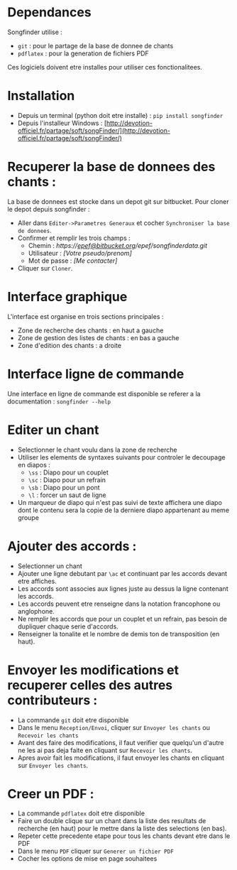 # Dependances
Songfinder utilise :
- `git` : pour le partage de la base de donnee de chants
- `pdflatex` : pour la generation de fichiers PDF

Ces logiciels doivent etre installes pour utiliser ces fonctionalitees.

# Installation
- Depuis un terminal (python doit etre installe) : `pip install songfinder`
- Depuis l'installeur Windows : [http://devotion-officiel.fr/partage/soft/songFinder/](http://devotion-officiel.fr/partage/soft/songFinder/)

# Recuperer la base de donnees des chants :
La base de donnees est stocke dans un depot git sur bitbucket.
Pour cloner le depot depuis songfinder :
- Aller dans `Editer->Parametres Generaux` et cocher `Synchroniser la base de donnees`.
- Confirmer et remplir les trois champs :
	- Chemin : *https://epef@bitbucket.org/epef/songfinderdata.git*
	- Utilisateur : *[Votre pseudo/prenom]*
	- Mot de passe : *[Me contacter]*
- Cliquer sur `Cloner`.

# Interface graphique
L'interface est organise en trois sections principales :
- Zone de recherche des chants : en haut a gauche
- Zone de gestion des listes de chants : en bas a gauche
- Zone d'edition des chants : a droite

# Interface ligne de commande
Une interface en ligne de commande est disponible se referer a la documentation  : `songfinder --help`

# Editer un chant
- Selectionner le chant voulu dans la zone de recherche
- Utiliser les elements de syntaxes suivants pour controler le decoupage en diapos :
	- `\ss` : Diapo pour un couplet
	- `\sc` : Diapo pour un refrain
	- `\sb` : Diapo pour un pont
	- `\l` : forcer un saut de ligne
- Un marqueur de diapo qui n'est pas suivi de texte affichera une diapo dont le contenu sera la copie de la derniere diapo appartenant au meme groupe

# Ajouter des accords :

- Selectionner un chant
- Ajouter une ligne debutant par `\ac` et continuant par les accords devant etre affiches.
- Les accords sont associes aux lignes juste au dessus la ligne contenant les accords.
- Les accords peuvent etre renseigne dans la notation francophone ou anglophone.
- Ne remplir les accords que pour un couplet et un refrain, pas besoin de dupliquer chaque serie d'accords.
- Renseigner la tonalite et le nombre de demis ton de transposition (en haut).


# Envoyer les modifications et recuperer celles des autres contributeurs :
- La commande `git` doit etre disponible
- Dans le menu `Reception/Envoi`, cliquer sur `Envoyer les chants` ou `Recevoir les chants`
- Avant des faire des modifications, il faut verifier que quelqu'un d'autre ne les ai pas deja faite en cliquant sur `Recevoir les chants`.
- Apres avoir fait les modifications, il faut envoyer les chants en cliquant sur `Envoyer les chants`.


# Creer un PDF :
- La commande `pdflatex` doit etre disponible
- Faire un double clique sur un chant dans la liste des resultats de recherche (en haut) pour le mettre dans la liste des selections (en bas).
- Repeter cette precedente etape pour tous les chants devant etre dans le PDF
- Dans le menu `PDF` cliquer sur `Generer un fichier PDF`
- Cocher les options de mise en page souhaitees
